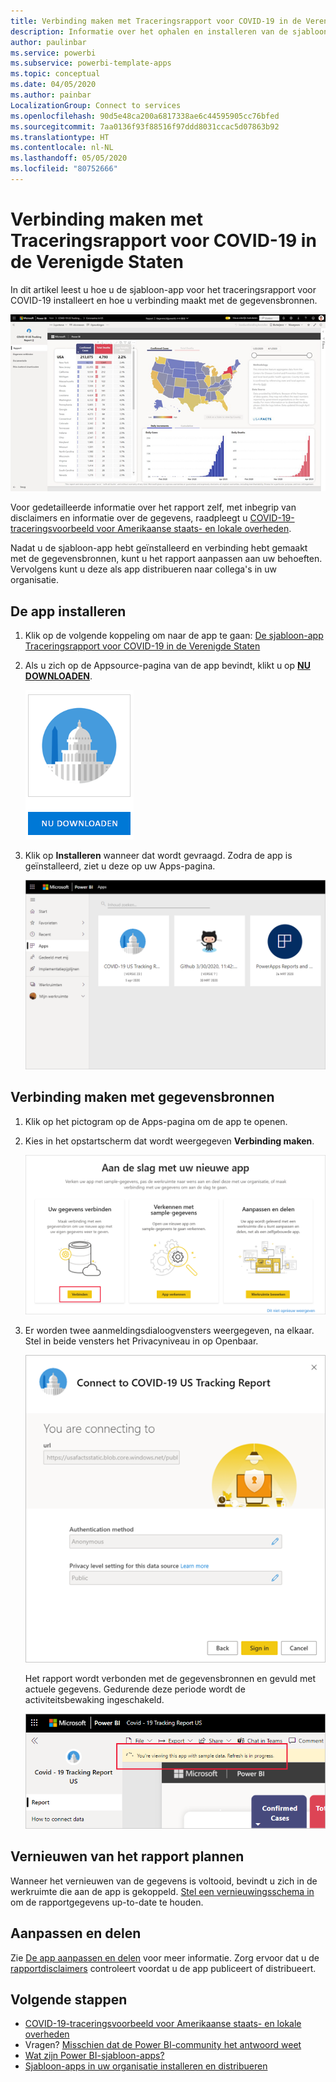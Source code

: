 ```yaml
---
title: Verbinding maken met Traceringsrapport voor COVID-19 in de Verenigde Staten
description: Informatie over het ophalen en installeren van de sjabloon-app COVID-19-cases in de Verenigde Staten en het maken van verbinding met gegevens.
author: paulinbar
ms.service: powerbi
ms.subservice: powerbi-template-apps
ms.topic: conceptual
ms.date: 04/05/2020
ms.author: painbar
LocalizationGroup: Connect to services
ms.openlocfilehash: 90d5e48ca200a6817338ae6c44595905cc76bfed
ms.sourcegitcommit: 7aa0136f93f88516f97ddd8031ccac5d07863b92
ms.translationtype: HT
ms.contentlocale: nl-NL
ms.lasthandoff: 05/05/2020
ms.locfileid: "80752666"
---
```

# <a name="connect-to-the-covid-19-us-tracking-report"></a>Verbinding maken met Traceringsrapport voor COVID-19 in de Verenigde Staten
In dit artikel leest u hoe u de sjabloon-app voor het traceringsrapport voor COVID-19 installeert en hoe u verbinding maakt met de gegevensbronnen.

![Traceringsrapport voor COVID-19 in de Verenigde Staten](media/service-connect-to-covid-19-tracking/service-covid-19-us-tracking-report-title-screen.png)

Voor gedetailleerde informatie over het rapport zelf, met inbegrip van disclaimers en informatie over de gegevens, raadpleegt u [COVID-19-traceringsvoorbeeld voor Amerikaanse staats- en lokale overheden](../create-reports/sample-covid-19-us.md).

Nadat u de sjabloon-app hebt geïnstalleerd en verbinding hebt gemaakt met de gegevensbronnen, kunt u het rapport aanpassen aan uw behoeften. Vervolgens kunt u deze als app distribueren naar collega's in uw organisatie.

## <a name="install-the-app"></a>De app installeren

1. Klik op de volgende koppeling om naar de app te gaan: [De sjabloon-app Traceringsrapport voor COVID-19 in de Verenigde Staten](https://appsource.microsoft.com/en-us/product/power-bi/pbi-contentpacks.covid19ms)

1. Als u zich op de Appsource-pagina van de app bevindt, klikt u op [**NU DOWNLOADEN**](https://appsource.microsoft.com/en-us/product/power-bi/pbi-contentpacks.covid19ms).

    [![Traceringsrapport voor COVID-19 in de Verenigde Staten in Appsource](media/service-connect-to-covid-19-tracking/service-covid-19-us-tracking-report-appsource-icon.png)](https://appsource.microsoft.com/en-us/product/power-bi/pbi-contentpacks.covid19ms)

1. Klik op **Installeren** wanneer dat wordt gevraagd. Zodra de app is geïnstalleerd, ziet u deze op uw Apps-pagina.

   ![Traceringsrapport voor COVID-19 in de Verenigde Staten op de App-pagina](media/service-connect-to-covid-19-tracking/service-covid-19-us-tracking-report-apps-page-icon.png)

## <a name="connect-to-data-sources"></a>Verbinding maken met gegevensbronnen

1. Klik op het pictogram op de Apps-pagina om de app te openen.

1. Kies in het opstartscherm dat wordt weergegeven **Verbinding maken**.

   ![Welkomstscherm van de sjabloon-app](media/service-connect-to-covid-19-tracking/service-covid-19-us-tracking-report-splash-screen.png)

1. Er worden twee aanmeldingsdialoogvensters weergegeven, na elkaar. Stel in beide vensters het Privacyniveau in op Openbaar.

   ![Het aanmeldingsdialoogvenster van Traceringsrapport voor COVID-19 in de Verenigde Staten](media/service-connect-to-covid-19-tracking/service-covid-19-us-tracking-report-signin-dialog.png)

   Het rapport wordt verbonden met de gegevensbronnen en gevuld met actuele gegevens. Gedurende deze periode wordt de activiteitsbewaking ingeschakeld.

   ![Traceringsrapport voor COVID-19 in de Verenigde Staten wordt vernieuwd](media/service-connect-to-covid-19-tracking/service-covid-19-us-tracking-report-refresh-monitor.png)

## <a name="schedule-report-refresh"></a>Vernieuwen van het rapport plannen

Wanneer het vernieuwen van de gegevens is voltooid, bevindt u zich in de werkruimte die aan de app is gekoppeld. [Stel een vernieuwingsschema in](../refresh-scheduled-refresh.md) om de rapportgegevens up-to-date te houden.

## <a name="customize-and-share"></a>Aanpassen en delen

Zie [De app aanpassen en delen](../service-template-apps-install-distribute.md#customize-and-share-the-app) voor meer informatie. Zorg ervoor dat u de [rapportdisclaimers](../create-reports/sample-covid-19-us.md#disclaimers) controleert voordat u de app publiceert of distribueert.

## <a name="next-steps"></a>Volgende stappen
* [COVID-19-traceringsvoorbeeld voor Amerikaanse staats- en lokale overheden](../create-reports/sample-covid-19-us.md)
* Vragen? [Misschien dat de Power BI-community het antwoord weet](https://community.powerbi.com/)
* [Wat zijn Power BI-sjabloon-apps?](../service-template-apps-overview.md)
* [Sjabloon-apps in uw organisatie installeren en distribueren](../service-template-apps-install-distribute.md)
